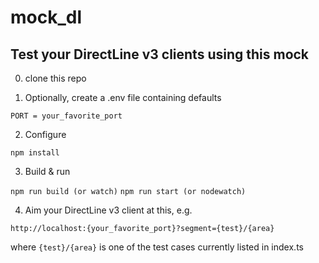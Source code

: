 # mock_dl

## Test your DirectLine v3 clients using this mock

0. clone this repo

1. Optionally, create a .env file containing defaults 

`PORT = your_favorite_port`

2. Configure

`npm install`

3. Build & run

`npm run build (or watch)`
`npm run start (or nodewatch)`

4. Aim your DirectLine v3 client at this, e.g.

`http://localhost:{your_favorite_port}?segment={test}/{area}`

where `{test}/{area}` is one of the test cases currently listed in index.ts


